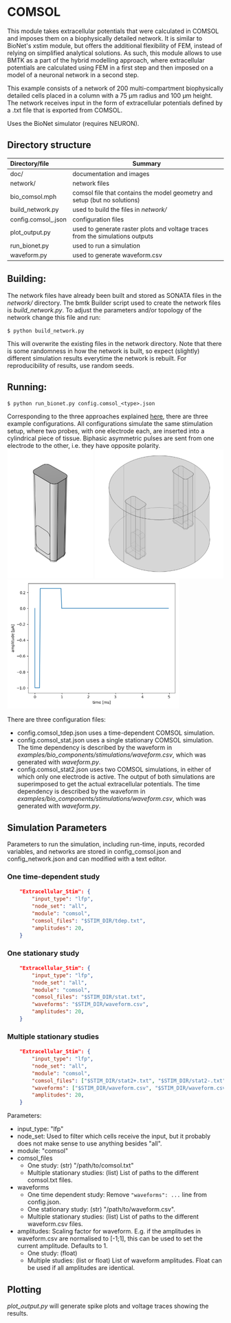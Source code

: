# COMSOL
This module takes extracellular potentials that were calculated in COMSOL and imposes them on a biophysically detailed network. 
It is similar to BioNet's xstim module, but offers the additional flexibility of FEM, instead of relying on simplified analytical solutions.
As such, this module allows to use BMTK as a part of the hybrid modelling approach, where extracellular potentials are calculated using FEM in a first step and then imposed on a model of a neuronal network in a second step.

This example consists of a network of 200 multi-compartment biophysically detailed cells placed in a column with a 75 µm radius and 100 µm height. 
The network receives input in the form of extracellular potentials defined by a .txt file that is exported from COMSOL. 

Uses the BioNet simulator (requires NEURON).

## Directory structure
| Directory/file            | Summary                                                                       |
|:--------------------------|-------------------------------------------------------------------------------|
| doc/                      | documentation and images                                                      |
| network/                  | network files                                                                 |
| bio_comsol.mph            | comsol file that contains the model geometry and setup (but no solutions)     |
| build_network.py          | used to build the files in *network/*                                         |
| config.comsol_<type>.json | configuration files                                                           |
| plot_output.py            | used to generate raster plots and voltage traces from the simulations outputs |
| run_bionet.py             | used to run a simulation                                                      |
| waveform.py               | used to generate waveform.csv                                                 |


## Building:
The network files have already been built and stored as SONATA files in the *network/* directory. The bmtk Builder
script used to create the network files is *build_network.py*. To adjust the parameters and/or topology of the network
change this file and run:
```
$ python build_network.py
```
This will overwrite the existing files in the network directory. Note that there is some randomness in how the network
is built, so expect (slightly) different simulation results everytime the network is rebuilt. For reproducibility of results, use random seeds.

## Running:

```
$ python run_bionet.py config.comsol_<type>.json
```

Corresponding to the three approaches explained [here](doc/COMSOL.md), there are three example configurations.
All configurations simulate the same stimulation setup, where two probes, with one electrode each, are inserted into a cylindrical piece of tissue. 
Biphasic asymmetric pulses are sent from one electrode to the other, i.e. they have opposite polarity.  
<img src="doc/probe.png" alt="drawing" height="300"> <img src="doc/geometry.png" alt="drawing" height="300"> <img src="doc/pulse.png" alt="drawing" height="300" > 


There are three configuration files:

- config.comsol_tdep.json uses a time-dependent COMSOL simulation.
- config.comsol_stat.json uses a single stationary COMSOL simulation. The time dependency is described by the waveform in *examples/bio_components/stimulations/waveform.csv*, which was generated with *waveform.py*.
- config.comsol_stat2.json uses two COMSOL simulations, in either of which only one electrode is active. The output of both simulations are superimposed to get the actual extracellular potentials. The time dependency is described by the waveform in *examples/bio_components/stimulations/waveform.csv*, which was generated with *waveform.py*.


## Simulation Parameters
Parameters to run the simulation, including run-time, inputs, recorded variables, and networks are stored in config_comsol.json and config_network.json and can modified with a text editor.

### One time-dependent study

```json
    "Extracellular_Stim": {
        "input_type": "lfp",
        "node_set": "all",
        "module": "comsol",
        "comsol_files": "$STIM_DIR/tdep.txt",
        "amplitudes": 20,
    }
```

### One stationary study
```json
    "Extracellular_Stim": {
        "input_type": "lfp",
        "node_set": "all",
        "module": "comsol",
        "comsol_files": "$STIM_DIR/stat.txt",
        "waveforms": "$STIM_DIR/waveform.csv",
        "amplitudes": 20,
    }
```

### Multiple stationary studies
```json
    "Extracellular_Stim": {
        "input_type": "lfp",
        "node_set": "all",
        "module": "comsol",
        "comsol_files": ["$STIM_DIR/stat2+.txt", "$STIM_DIR/stat2-.txt"],
        "waveforms": ["$STIM_DIR/waveform.csv", "$STIM_DIR/waveform.csv"],
        "amplitudes": 20,
    }
```

Parameters:
- input_type: "lfp"
- node_set: Used to filter which cells receive the input, but it probably does not make sense to use anything besides "all".
- module: "comsol"
- comsol_files
    - One study: (str) "/path/to/comsol.txt"
    - Multiple stationary studies: (list) List of paths to the different comsol.txt files.
- waveforms
    - One time dependent study: Remove `"waveforms": ...` line from config.json.
    - One stationary study: (str) "/path/to/waveform.csv".
    - Multiple stationary studies: (list) List of paths to the different waveform.csv files.
- amplitudes: Scaling factor for waveform. E.g. if the amplitudes in waveform.csv are normalised to [-1;1], this can be used to set the current amplitude. Defaults to 1. 
    - One study: (float)
    - Multiple studies: (list or float) List of waveform amplitudes. Float can be used if all amplitudes are identical.


## Plotting

*plot_output.py* will generate spike plots and voltage traces showing the results.
